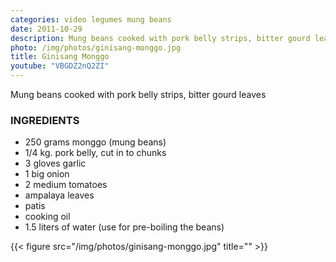 ```yaml
---
categories: video legumes mung beans
date: 2011-10-29
description: Mung beans cooked with pork belly strips, bitter gourd leaves
photo: /img/photos/ginisang-monggo.jpg
title: Ginisang Monggo
youtube: "VBGDZ2nQ2ZI"
---
```


Mung beans cooked with pork belly strips, bitter gourd leaves

### INGREDIENTS
* 250 grams monggo (mung beans)
* 1/4 kg. pork belly, cut in to chunks
* 3 gloves garlic
* 1 big onion
* 2 medium tomatoes
* ampalaya leaves
* patis
* cooking oil
* 1.5 liters of water (use for pre-boiling the beans)

{{< figure src="/img/photos/ginisang-monggo.jpg" title="" >}}

